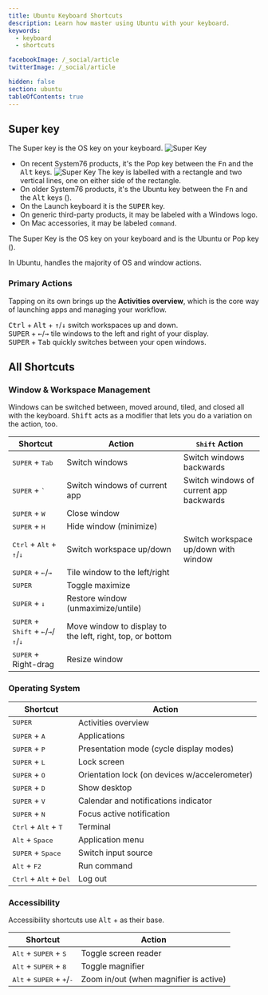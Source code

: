 ```yaml
---
title: Ubuntu Keyboard Shortcuts
description: Learn how master using Ubuntu with your keyboard.
keywords:
  - keyboard
  - shortcuts

facebookImage: /_social/article
twitterImage: /_social/article

hidden: false
section: ubuntu
tableOfContents: true
---
```


## Super key

The Super key is the OS key on your keyboard. ![Super Key](/images/super_key_vector_x64.png)

- On recent System76 products, it's the Pop key between the <kbd>Fn</kbd> and the <kbd>Alt</kbd> keys. ![Super Key](/images/super_key_vector_x32.png) The key is labelled with a rectangle and two vertical lines, one on either side of the rectangle.
- On older System76 products, it's the Ubuntu key between the <kbd>Fn</kbd> and the <kbd>Alt</kbd> keys (<kbd><font-awesome-icon :icon="['fab', 'ubuntu']"></font-awesome-icon></kbd>).
- On the Launch keyboard it is the <kbd>SUPER</kbd> key.
- On generic third-party products, it may be labeled with a Windows logo.
- On Mac accessories, it may be labeled `command`.

The Super Key is the OS key on your keyboard and is the Ubuntu or Pop key (<kbd><font-awesome-icon :icon="['fab', 'ubuntu']"></font-awesome-icon></kbd>).

In Ubuntu, <kbd><font-awesome-icon :icon="['fab', 'ubuntu']"></font-awesome-icon></kbd> handles the majority of OS and window actions.

### Primary Actions

Tapping <kbd><font-awesome-icon :icon="['fab', 'ubuntu']"></font-awesome-icon></kbd> on its own brings up the **Activities overview**, which is the core way of launching apps and managing your workflow.

<kbd>Ctrl</kbd> + <kbd>Alt</kbd> + <kbd>↑</kbd>/<kbd>↓</kbd> switch workspaces up and down.  
<kbd>SUPER</kbd> + <kbd>←</kbd>/<kbd>→</kbd> tile windows to the left and right of your display.  
<kbd>SUPER</kbd> + <kbd>Tab</kbd> quickly switches between your open windows.  

## All Shortcuts

### Window & Workspace Management

Windows can be switched between, moved around, tiled, and closed all with the keyboard. <kbd>Shift</kbd> acts as a modifier that lets you do a variation on the action, too.

| Shortcut | Action  | <kbd>Shift</kbd> Action |
| -------- | --------- | ------ |
| <kbd>SUPER</kbd> + <kbd>Tab</kbd> | Switch windows | Switch windows backwards |
| <kbd>SUPER</kbd> + <kbd>`</kbd> | Switch windows of current app | Switch windows of current app backwards |
| <kbd>SUPER</kbd> + <kbd>W</kbd> | Close window | |
| <kbd>SUPER</kbd> + <kbd>H</kbd> | Hide window (minimize) | |
| <kbd>Ctrl</kbd> + <kbd>Alt</kbd> + <kbd>↑</kbd>/<kbd>↓</kbd> | Switch workspace up/down | Switch workspace up/down with window |
| <kbd>SUPER</kbd> + <kbd>←</kbd>/<kbd>→</kbd> | Tile window to the left/right | |
| <kbd>SUPER</kbd> | Toggle maximize | |
| <kbd>SUPER</kbd> + <kbd>↓</kbd> | Restore window (unmaximize/untile) | |
| <kbd>SUPER</kbd> + <kbd>Shift</kbd> + <kbd>←</kbd>/<kbd>→</kbd>/<kbd>↑</kbd>/<kbd>↓</kbd> | Move window to display to the left, right, top, or bottom | |
| <kbd>SUPER</kbd> + Right-drag | Resize window | |

### Operating System

| Shortcut | Action |
| -------- | ------ |
| <kbd>SUPER</kbd> | Activities overview |
| <kbd>SUPER</kbd> + <kbd>A</kbd> | Applications |
| <kbd>SUPER</kbd> + <kbd>P</kbd> | Presentation mode (cycle display modes) |
| <kbd>SUPER</kbd> + <kbd>L</kbd> | Lock screen |
| <kbd>SUPER</kbd> + <kbd>O</kbd> | Orientation lock (on devices w/accelerometer) |
| <kbd>SUPER</kbd> + <kbd>D</kbd> | Show desktop |
| <kbd>SUPER</kbd> + <kbd>V</kbd> | Calendar and notifications indicator |
| <kbd>SUPER</kbd> + <kbd>N</kbd> | Focus active notification |
| <kbd>Ctrl</kbd> + <kbd>Alt</kbd> + <kbd>T</kbd> | Terminal |
| <kbd>Alt</kbd> + <kbd>Space</kbd> | Application menu |
| <kbd>SUPER</kbd> + <kbd>Space</kbd> | Switch input source |
| <kbd>Alt</kbd> + <kbd>F2</kbd> | Run command |
| <kbd>Ctrl</kbd> + <kbd>Alt</kbd> + <kbd>Del</kbd> | Log out |

### Accessibility

Accessibility shortcuts use <kbd>Alt</kbd> + <kbd><font-awesome-icon :icon="['fab', 'ubuntu']"></font-awesome-icon></kbd> as their base.

| Shortcut | Action |
| -------- | ------ |
| <kbd>Alt</kbd> + <kbd>SUPER</kbd> + <kbd>S</kbd> | Toggle screen reader |
| <kbd>Alt</kbd> + <kbd>SUPER</kbd> + <kbd>8</kbd> | Toggle magnifier |
| <kbd>Alt</kbd> + <kbd>SUPER</kbd> + <kbd>+</kbd>/<kbd>-</kbd> | Zoom in/out (when magnifier is active) |
